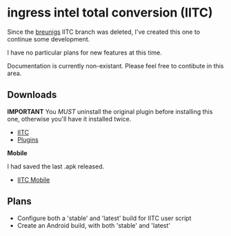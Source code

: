 ingress intel total conversion (IITC)
=====================================

Since the [breunigs](https://github.com/breunigs/ingress-intel-total-conversion) IITC branch was deleted,
I've created this one to continue some development.

I have no particular plans for new features at this time.

Documentation is currently non-existant. Please feel free to contibute in this area.


Downloads
---------

**IMPORTANT** You *MUST* uninstall the original plugin before installing this one, otherwise you'll have it installed twice.

* [IITC](http://iitc.jonatkins.com/dist/total-conversion-build.user.js)
* [Plugins](http://iitc.jonatkins.com/dist/plugins/)

**Mobile**

I had saved the last .apk released. 

* [IITC Mobile](http://iitc.jonatkins.com/mobile/IITC-Mobile-latest.apk)


Plans
-----

* Configure both a 'stable' and 'latest' build for IITC user script
* Create an Android build, with both 'stable' and 'latest'
